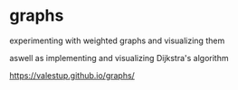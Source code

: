 # graphs
experimenting with weighted graphs and visualizing them

aswell as implementing and visualizing Dijkstra's algorithm

https://valestup.github.io/graphs/
